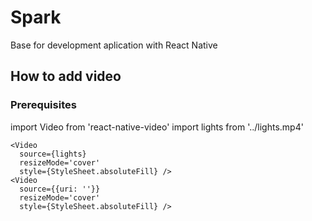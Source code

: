   # Spark

  Base for development aplication with React Native

  ## How to add video


  ### Prerequisites
  import Video from 'react-native-video'
  import lights from '../lights.mp4'


  ```
  <Video
    source={lights}
    resizeMode='cover'
    style={StyleSheet.absoluteFill} />
  <Video
    source={{uri: ''}}
    resizeMode='cover'
    style={StyleSheet.absoluteFill} />
  ```
